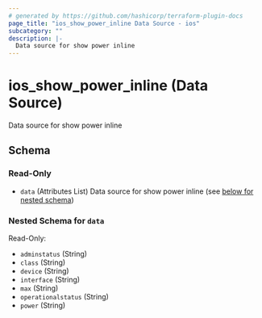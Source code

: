 ```yaml
---
# generated by https://github.com/hashicorp/terraform-plugin-docs
page_title: "ios_show_power_inline Data Source - ios"
subcategory: ""
description: |-
  Data source for show power inline
---
```


# ios_show_power_inline (Data Source)

Data source for show power inline



<!-- schema generated by tfplugindocs -->
## Schema

### Read-Only

- `data` (Attributes List) Data source for show power inline (see [below for nested schema](#nestedatt--data))

<a id="nestedatt--data"></a>
### Nested Schema for `data`

Read-Only:

- `adminstatus` (String)
- `class` (String)
- `device` (String)
- `interface` (String)
- `max` (String)
- `operationalstatus` (String)
- `power` (String)
